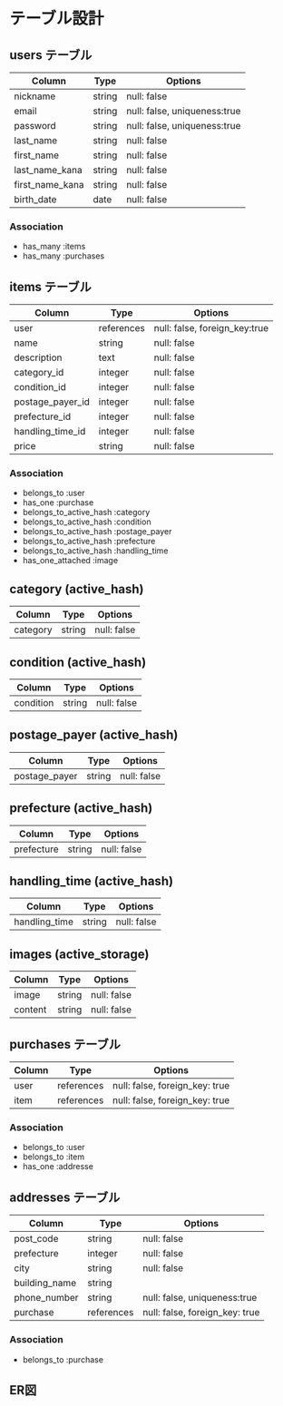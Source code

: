 # テーブル設計

## users テーブル

| Column          | Type   | Options                      |
| --------------- | ------ | ---------------------------- |
| nickname        | string | null: false                  |
| email           | string | null: false, uniqueness:true |
| password        | string | null: false, uniqueness:true |
| last_name       | string | null: false                  |
| first_name      | string | null: false                  |
| last_name_kana  | string | null: false                  |
| first_name_kana | string | null: false                  |
| birth_date      | date   | null: false                  |

### Association

- has_many :items
- has_many :purchases


## items テーブル

| Column           | Type       | Options                       |
| ---------------- | ---------- | ----------------------------  |
| user             | references | null: false, foreign_key:true |
| name             | string     | null: false                   |
| description      | text       | null: false                   |
| category_id      | integer    | null: false                   |
| condition_id     | integer    | null: false                   |
| postage_payer_id | integer    | null: false                   |
| prefecture_id    | integer    | null: false                   |
| handling_time_id | integer    | null: false                   |
| price            | string     | null: false                   |

### Association

- belongs_to :user
- has_one :purchase
- belongs_to_active_hash :category
- belongs_to_active_hash :condition
- belongs_to_active_hash :postage_payer
- belongs_to_active_hash :prefecture
- belongs_to_active_hash :handling_time
- has_one_attached :image


## category (active_hash)

| Column           | Type       | Options        |
| ---------------- | ---------- | -------------- |
| category         | string     | null: false    |

## condition (active_hash)

| Column           | Type       | Options        |
| ---------------- | ---------- | -------------- |
| condition        | string     | null: false    |

## postage_payer (active_hash)

| Column           | Type       | Options        |
| ---------------- | ---------- | -------------- |
| postage_payer    | string     | null: false    |

## prefecture (active_hash)

| Column           | Type       | Options        |
| ---------------- | ---------- | -------------- |
| prefecture       | string     | null: false    |

## handling_time (active_hash)

| Column           | Type       | Options        |
| ---------------- | ---------- | -------------- |
| handling_time    | string     | null: false    |

## images (active_storage)

| Column  | Type       | Options         |
| ------- | ---------- | --------------- |
| image   | string     | null: false     |
| content | string     | null: false     |



## purchases テーブル

| Column | Type       | Options                        |
| ------ | ---------- | ------------------------------ |
| user   | references | null: false, foreign_key: true |
| item   | references | null: false, foreign_key: true |

### Association

- belongs_to :user
- belongs_to :item
- has_one :addresse


## addresses テーブル

| Column        | Type       | Options                        |
| ------------- | ---------- | ------------------------------ |
| post_code     | string     | null: false                    |
| prefecture    | integer    | null: false                    |
| city          | string     | null: false                    |
| building_name | string     |                                |
| phone_number  | string     | null: false, uniqueness:true   |
| purchase      | references | null: false, foreign_key: true |

### Association

- belongs_to :purchase


## ER図
